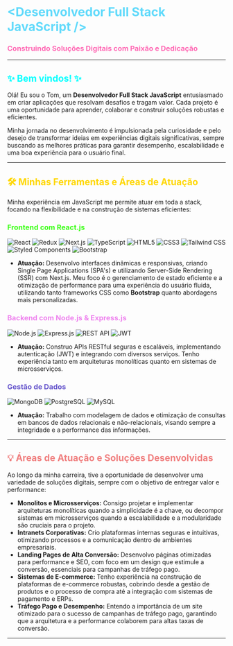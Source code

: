 # <span style="color: #61DAFB;">&lt;Desenvolvedor Full Stack JavaScript /&gt;</span>
### <span style="color: #FF69B4;">Construindo Soluções Digitais com Paixão e Dedicação</span>

---

## <span style="color: #00FFFF;">✨ Bem vindos! ✨</span>

Olá! Eu sou o Tom, um **Desenvolvedor Full Stack JavaScript** entusiasmado em criar aplicações que resolvam desafios e tragam valor. Cada projeto é uma oportunidade para aprender, colaborar e construir soluções robustas e eficientes.

Minha jornada no desenvolvimento é impulsionada pela curiosidade e pelo desejo de transformar ideias em experiências digitais significativas, sempre buscando as melhores práticas para garantir desempenho, escalabilidade e uma boa experiência para o usuário final.

---

## <span style="color: #FFD700;">🛠️ Minhas Ferramentas e Áreas de Atuação</span>

Minha experiência em JavaScript me permite atuar em toda a stack, focando na flexibilidade e na construção de sistemas eficientes:

### <span style="color: #39FF14;">Frontend com React.js</span>

![React](https://img.shields.io/badge/-React-61DAFB?style=for-the-badge&logo=react&logoColor=white)
![Redux](https://img.shields.io/badge/-Redux-764ABC?style=for-the-badge&logo=redux&logoColor=white)
![Next.js](https://img.shields.io/badge/-Next.js-000000?style=for-the-badge&logo=next.js&logoColor=white)
![TypeScript](https://img.shields.io/badge/-TypeScript-3178C6?style=for-the-badge&logo=typescript&logoColor=white)
![HTML5](https://img.shields.io/badge/-HTML5-E34F26?style=for-the-badge&logo=html5&logoColor=white)
![CSS3](https://img.shields.io/badge/-CSS3-1572B6?style=for-the-badge&logo=css3&logoColor=white)
![Tailwind CSS](https://img.shields.io/badge/-Tailwind_CSS-38B2AC?style=for-the-badge&logo=tailwind-css&logoColor=white)
![Styled Components](https://img.shields.io/badge/-Styled_Components-DB7093?style=for-the-badge&logo=styled-components&logoColor=white)
![Bootstrap](https://img.shields.io/badge/-Bootstrap-7952B3?style=for-the-badge&logo=bootstrap&logoColor=white)

* **Atuação:** Desenvolvo interfaces dinâmicas e responsivas, criando Single Page Applications (SPA's) e utilizando Server-Side Rendering (SSR) com Next.js. Meu foco é o gerenciamento de estado eficiente e a otimização de performance para uma experiência do usuário fluida, utilizando tanto frameworks CSS como **Bootstrap** quanto abordagens mais personalizadas.

### <span style="color: #EE82EE;">Backend com Node.js & Express.js</span>

![Node.js](https://img.shields.io/badge/-Node.js-339933?style=for-the-badge&logo=node.js&logoColor=white)
![Express.js](https://img.shields.io/badge/-Express.js-000000?style=for-the-badge&logo=express&logoColor=white)
![REST API](https://img.shields.io/badge/-REST_API-00599C?style=for-the-badge&logo=rest&logoColor=white)
![JWT](https://img.shields.io/badge/-JWT-000000?style=for-the-badge&logo=json-web-tokens&logoColor=white)

* **Atuação:** Construo APIs RESTful seguras e escaláveis, implementando autenticação (JWT) e integrando com diversos serviços. Tenho experiência tanto em arquiteturas monolíticas quanto em sistemas de microsserviços.

### <span style="color: #6A5ACD;">Gestão de Dados</span>

![MongoDB](https://img.shields.io/badge/-MongoDB-47A248?style=for-the-badge&logo=mongodb&logoColor=white)
![PostgreSQL](https://img.shields.io/badge/-PostgreSQL-316192?style=for-the-badge&logo=postgresql&logoColor=white)
![MySQL](https://img.shields.io/badge/-MySQL-4479A1?style=for-the-badge&logo=mysql&logoColor=white)

* **Atuação:** Trabalho com modelagem de dados e otimização de consultas em bancos de dados relacionais e não-relacionais, visando sempre a integridade e a performance das informações.

---

## <span style="color: #F08080;">💡 Áreas de Atuação e Soluções Desenvolvidas</span>

Ao longo da minha carreira, tive a oportunidade de desenvolver uma variedade de soluções digitais, sempre com o objetivo de entregar valor e performance:

* **Monolitos e Microsserviços:** Consigo projetar e implementar arquiteturas monolíticas quando a simplicidade é a chave, ou decompor sistemas em microsserviços quando a escalabilidade e a modularidade são cruciais para o projeto.
* **Intranets Corporativas:** Crio plataformas internas seguras e intuitivas, otimizando processos e a comunicação dentro de ambientes empresariais.
* **Landing Pages de Alta Conversão:** Desenvolvo páginas otimizadas para performance e SEO, com foco em um design que estimule a conversão, essenciais para campanhas de tráfego pago.
* **Sistemas de E-commerce:** Tenho experiência na construção de plataformas de e-commerce robustas, cobrindo desde a gestão de produtos e o processo de compra até a integração com sistemas de pagamento e ERPs.
* **Tráfego Pago e Desempenho:** Entendo a importância de um site otimizado para o sucesso de campanhas de tráfego pago, garantindo que a arquitetura e a performance colaborem para altas taxas de conversão.

---
